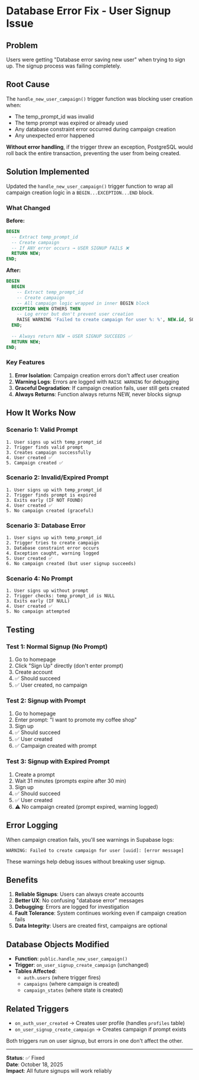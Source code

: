 # Database Error Fix - User Signup Issue

## Problem

Users were getting "Database error saving new user" when trying to sign up. The signup process was failing completely.

## Root Cause

The `handle_new_user_campaign()` trigger function was blocking user creation when:
- The temp_prompt_id was invalid
- The temp prompt was expired or already used
- Any database constraint error occurred during campaign creation
- Any unexpected error happened

**Without error handling**, if the trigger threw an exception, PostgreSQL would roll back the entire transaction, preventing the user from being created.

## Solution Implemented

Updated the `handle_new_user_campaign()` trigger function to wrap all campaign creation logic in a `BEGIN...EXCEPTION...END` block.

### What Changed

**Before:**
```sql
BEGIN
  -- Extract temp_prompt_id
  -- Create campaign
  -- If ANY error occurs → USER SIGNUP FAILS ❌
  RETURN NEW;
END;
```

**After:**
```sql
BEGIN
  BEGIN
    -- Extract temp_prompt_id
    -- Create campaign
    -- All campaign logic wrapped in inner BEGIN block
  EXCEPTION WHEN OTHERS THEN
    -- Log error but don't prevent user creation
    RAISE WARNING 'Failed to create campaign for user %: %', NEW.id, SQLERRM;
  END;
  
  -- Always return NEW → USER SIGNUP SUCCEEDS ✅
  RETURN NEW;
END;
```

### Key Features

1. **Error Isolation**: Campaign creation errors don't affect user creation
2. **Warning Logs**: Errors are logged with `RAISE WARNING` for debugging
3. **Graceful Degradation**: If campaign creation fails, user still gets created
4. **Always Returns**: Function always returns NEW, never blocks signup

## How It Works Now

### Scenario 1: Valid Prompt
```
1. User signs up with temp_prompt_id
2. Trigger finds valid prompt
3. Creates campaign successfully
4. User created ✅
5. Campaign created ✅
```

### Scenario 2: Invalid/Expired Prompt
```
1. User signs up with temp_prompt_id
2. Trigger finds prompt is expired
3. Exits early (IF NOT FOUND)
4. User created ✅
5. No campaign created (graceful)
```

### Scenario 3: Database Error
```
1. User signs up with temp_prompt_id
2. Trigger tries to create campaign
3. Database constraint error occurs
4. Exception caught, warning logged
5. User created ✅
6. No campaign created (but user signup succeeds)
```

### Scenario 4: No Prompt
```
1. User signs up without prompt
2. Trigger checks: temp_prompt_id is NULL
3. Exits early (IF NULL)
4. User created ✅
5. No campaign attempted
```

## Testing

### Test 1: Normal Signup (No Prompt)
1. Go to homepage
2. Click "Sign Up" directly (don't enter prompt)
3. Create account
4. ✅ Should succeed
5. ✅ User created, no campaign

### Test 2: Signup with Prompt
1. Go to homepage
2. Enter prompt: "I want to promote my coffee shop"
3. Sign up
4. ✅ Should succeed
5. ✅ User created
6. ✅ Campaign created with prompt

### Test 3: Signup with Expired Prompt
1. Create a prompt
2. Wait 31 minutes (prompts expire after 30 min)
3. Sign up
4. ✅ Should succeed
5. ✅ User created
6. ⚠️ No campaign created (prompt expired, warning logged)

## Error Logging

When campaign creation fails, you'll see warnings in Supabase logs:
```
WARNING: Failed to create campaign for user [uuid]: [error message]
```

These warnings help debug issues without breaking user signup.

## Benefits

1. **Reliable Signups**: Users can always create accounts
2. **Better UX**: No confusing "database error" messages
3. **Debugging**: Errors are logged for investigation
4. **Fault Tolerance**: System continues working even if campaign creation fails
5. **Data Integrity**: Users are created first, campaigns are optional

## Database Objects Modified

- **Function**: `public.handle_new_user_campaign()`
- **Trigger**: `on_user_signup_create_campaign` (unchanged)
- **Tables Affected**: 
  - `auth.users` (where trigger fires)
  - `campaigns` (where campaign is created)
  - `campaign_states` (where state is created)

## Related Triggers

- `on_auth_user_created` → Creates user profile (handles `profiles` table)
- `on_user_signup_create_campaign` → Creates campaign if prompt exists

Both triggers run on user signup, but errors in one don't affect the other.

---

**Status**: ✅ Fixed  
**Date**: October 18, 2025  
**Impact**: All future signups will work reliably

